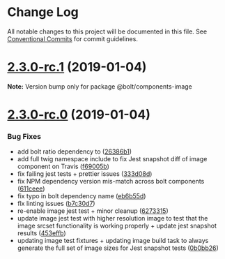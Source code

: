 # Change Log

All notable changes to this project will be documented in this file.
See [Conventional Commits](https://conventionalcommits.org) for commit guidelines.

# [2.3.0-rc.1](https://github.com/bolt-design-system/bolt/tree/master/packages/components/bolt-image/compare/vv2.3.0-rc.0...v2.3.0-rc.1) (2019-01-04)

**Note:** Version bump only for package @bolt/components-image





# [2.3.0-rc.0](https://github.com/bolt-design-system/bolt/tree/master/packages/components/bolt-image/compare/v2.2.1...v2.3.0-rc.0) (2019-01-04)


### Bug Fixes

* add bolt ratio dependency to <bolt-image> ([26386b1](https://github.com/bolt-design-system/bolt/tree/master/packages/components/bolt-image/commit/26386b1))
* add full twig namespace include to fix Jest snapshot diff of image component on Travis ([f69005b](https://github.com/bolt-design-system/bolt/tree/master/packages/components/bolt-image/commit/f69005b))
* fix failing jest tests + prettier issues ([333d08d](https://github.com/bolt-design-system/bolt/tree/master/packages/components/bolt-image/commit/333d08d))
* fix NPM dependency version mis-match across bolt components ([611ceee](https://github.com/bolt-design-system/bolt/tree/master/packages/components/bolt-image/commit/611ceee))
* fix typo in bolt dependency name ([eb6b55d](https://github.com/bolt-design-system/bolt/tree/master/packages/components/bolt-image/commit/eb6b55d))
* flx linting issues ([b7c30d7](https://github.com/bolt-design-system/bolt/tree/master/packages/components/bolt-image/commit/b7c30d7))
* re-enable image jest test + minor cleanup ([6273315](https://github.com/bolt-design-system/bolt/tree/master/packages/components/bolt-image/commit/6273315))
* update image jest test with higher resolution image to test that the image srcset functionality is working properly + update jest snapshot results ([453effb](https://github.com/bolt-design-system/bolt/tree/master/packages/components/bolt-image/commit/453effb))
* updating image test fixtures + updating image build task to always generate the full set of image sizes for Jest snapshot tests ([0b0bb26](https://github.com/bolt-design-system/bolt/tree/master/packages/components/bolt-image/commit/0b0bb26))
